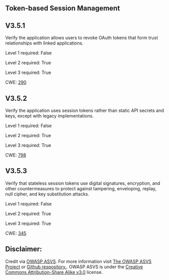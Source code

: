 ##  Token-based Session Management

## V3.5.1

Verify the application allows users to revoke OAuth tokens that form trust relationships with linked applications.

Level 1 required: False

Level 2 required: True

Level 3 required: True

CWE: [290](https://cwe.mitre.org/data/definitions/290)

## V3.5.2

Verify the application uses session tokens rather than static API secrets and keys, except with legacy implementations.

Level 1 required: False

Level 2 required: True

Level 3 required: True

CWE: [798](https://cwe.mitre.org/data/definitions/798)

## V3.5.3

Verify that stateless session tokens use digital signatures, encryption, and other countermeasures to protect against tampering, enveloping, replay, null cipher, and key substitution attacks.

Level 1 required: False

Level 2 required: True

Level 3 required: True

CWE: [345](https://cwe.mitre.org/data/definitions/345)



## Disclaimer:

Credit via [OWASP ASVS](https://owasp.org/www-project-application-security-verification-standard/). For more information visit [The OWASP ASVS Project](https://owasp.org/www-project-application-security-verification-standard/) or [Github respository.](https://github.com/OWASP/ASVS). OWASP ASVS is under the [Creative Commons Attribution-Share Alike v3.0](https://creativecommons.org/licenses/by-sa/3.0/) license.
